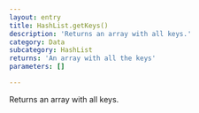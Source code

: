 ```yaml
---
layout: entry
title: HashList.getKeys()
description: 'Returns an array with all keys.'
category: Data
subcategory: HashList
returns: 'An array with all the keys'
parameters: []

---
```

Returns an array with all keys.